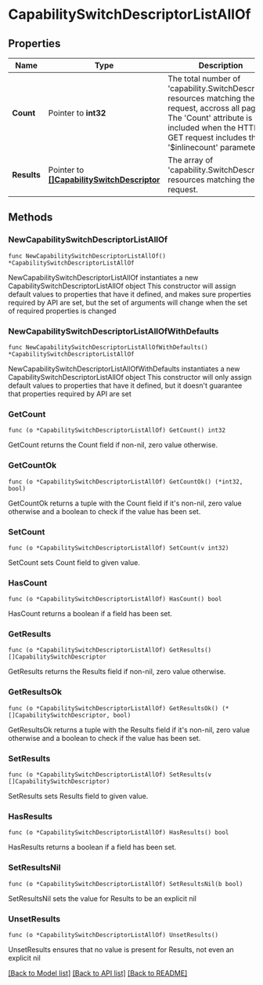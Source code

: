 # CapabilitySwitchDescriptorListAllOf

## Properties

Name | Type | Description | Notes
------------ | ------------- | ------------- | -------------
**Count** | Pointer to **int32** | The total number of &#39;capability.SwitchDescriptor&#39; resources matching the request, accross all pages. The &#39;Count&#39; attribute is included when the HTTP GET request includes the &#39;$inlinecount&#39; parameter. | [optional] 
**Results** | Pointer to [**[]CapabilitySwitchDescriptor**](capability.SwitchDescriptor.md) | The array of &#39;capability.SwitchDescriptor&#39; resources matching the request. | [optional] 

## Methods

### NewCapabilitySwitchDescriptorListAllOf

`func NewCapabilitySwitchDescriptorListAllOf() *CapabilitySwitchDescriptorListAllOf`

NewCapabilitySwitchDescriptorListAllOf instantiates a new CapabilitySwitchDescriptorListAllOf object
This constructor will assign default values to properties that have it defined,
and makes sure properties required by API are set, but the set of arguments
will change when the set of required properties is changed

### NewCapabilitySwitchDescriptorListAllOfWithDefaults

`func NewCapabilitySwitchDescriptorListAllOfWithDefaults() *CapabilitySwitchDescriptorListAllOf`

NewCapabilitySwitchDescriptorListAllOfWithDefaults instantiates a new CapabilitySwitchDescriptorListAllOf object
This constructor will only assign default values to properties that have it defined,
but it doesn't guarantee that properties required by API are set

### GetCount

`func (o *CapabilitySwitchDescriptorListAllOf) GetCount() int32`

GetCount returns the Count field if non-nil, zero value otherwise.

### GetCountOk

`func (o *CapabilitySwitchDescriptorListAllOf) GetCountOk() (*int32, bool)`

GetCountOk returns a tuple with the Count field if it's non-nil, zero value otherwise
and a boolean to check if the value has been set.

### SetCount

`func (o *CapabilitySwitchDescriptorListAllOf) SetCount(v int32)`

SetCount sets Count field to given value.

### HasCount

`func (o *CapabilitySwitchDescriptorListAllOf) HasCount() bool`

HasCount returns a boolean if a field has been set.

### GetResults

`func (o *CapabilitySwitchDescriptorListAllOf) GetResults() []CapabilitySwitchDescriptor`

GetResults returns the Results field if non-nil, zero value otherwise.

### GetResultsOk

`func (o *CapabilitySwitchDescriptorListAllOf) GetResultsOk() (*[]CapabilitySwitchDescriptor, bool)`

GetResultsOk returns a tuple with the Results field if it's non-nil, zero value otherwise
and a boolean to check if the value has been set.

### SetResults

`func (o *CapabilitySwitchDescriptorListAllOf) SetResults(v []CapabilitySwitchDescriptor)`

SetResults sets Results field to given value.

### HasResults

`func (o *CapabilitySwitchDescriptorListAllOf) HasResults() bool`

HasResults returns a boolean if a field has been set.

### SetResultsNil

`func (o *CapabilitySwitchDescriptorListAllOf) SetResultsNil(b bool)`

 SetResultsNil sets the value for Results to be an explicit nil

### UnsetResults
`func (o *CapabilitySwitchDescriptorListAllOf) UnsetResults()`

UnsetResults ensures that no value is present for Results, not even an explicit nil

[[Back to Model list]](../README.md#documentation-for-models) [[Back to API list]](../README.md#documentation-for-api-endpoints) [[Back to README]](../README.md)


